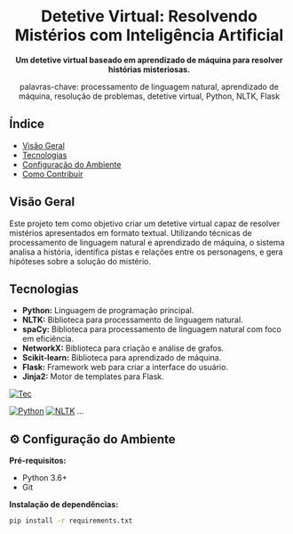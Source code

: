 <h1 align="center">Detetive Virtual: Resolvendo Mistérios com Inteligência Artificial</h1>

<div align="center">
  <strong> Um detetive virtual baseado em aprendizado de máquina para resolver histórias misteriosas.</strong>
</div>

<div align="center">
  <p>palavras-chave: processamento de linguagem natural, aprendizado de máquina, resolução de problemas, detetive virtual, Python, NLTK, Flask</p>
</div>

##  Índice

- [Visão Geral](#visão-geral)
- [Tecnologias](#tecnologias)
- [Configuração do Ambiente](#configuração-do-ambiente)
- [Como Contribuir](#como-contribuir)

##  Visão Geral

Este projeto tem como objetivo criar um detetive virtual capaz de resolver mistérios apresentados em formato textual. Utilizando técnicas de processamento de linguagem natural e aprendizado de máquina, o sistema analisa a história, identifica pistas e relações entre os personagens, e gera hipóteses sobre a solução do mistério.

##  Tecnologias

* **Python:** Linguagem de programação principal.
* **NLTK:** Biblioteca para processamento de linguagem natural.
* **spaCy:** Biblioteca para processamento de linguagem natural com foco em eficiência.
* **NetworkX:** Biblioteca para criação e análise de grafos.
* **Scikit-learn:** Biblioteca para aprendizado de máquina.
* **Flask:** Framework web para criar a interface do usuário.
* **Jinja2:** Motor de templates para Flask.

[![Tec](https://skillicons.dev/icons?i=py,nlp,networkx,sklearn,flask,jinja)](https://skillicons.dev)

[![Python](https://img.shields.io/badge/python-3.x-brightgreen.svg)](https://www.python.org/)
[![NLTK](https://img.shields.io/badge/NLTK-natural%20language%20toolkit-blue.svg)](https://www.nltk.org/)
...

## ⚙️ Configuração do Ambiente

**Pré-requisitos:**

* Python 3.6+
* Git

**Instalação de dependências:**

```bash
pip install -r requirements.txt
